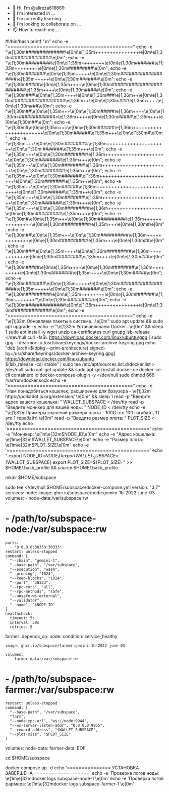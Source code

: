 - 👋 Hi, I’m @alireza616669
- 👀 I’m interested in ...
- 🌱 I’m currently learning ...
- 💞️ I’m looking to collaborate on ...
- 📫 How to reach me ...

<!---
alireza616669/alireza616669 is a ✨ special ✨ repository because its `README.md` (this file) appears on your GitHub profile.
You can click the Preview link to take a look at your changes.
--->
#!/bin/bash
printf "\n"
echo -e "==========================================="
echo -e "\e[1;30m##############\e[0m\e[1;35m+++++++++++++++\e[0m\e[1;30m##############\e[0m";
echo -e "\e[1;30m#########\e[0m\e[1;35m=+++++++*\e[0m\e[1;30m#######\e[1;35m*+++++++=\e[0m\e[1;30m#########\e[0m";
echo -e "\e[1;30m#######\e[0m\e[1;35m+++++\e[0m\e[1;30m###################\e[1;35m+++++\e[0m\e[1;30m#######\e[0m";
echo -e "\e[1;30m#####\e[0m\e[1;35m++++\e[0m\e[1;30m#########################\e[1;35m++++\e[0m\e[1;30m#####\e[0m";
echo -e "\e[1;30m###\e[0m\e[1;35m++++\e[0m\e[1;30m###\e[1;36m++\e[0m\e[1;30m###################\e[1;36m++\e[0m\e[1;30m###\e[1;35m++++\e[0m\e[1;30m###\e[0m";
echo -e "\e[1;30m##\e[0m\e[1;35m+++\e[0m\e[1;30m#####\e[1;36m++++\e[0m\e[1;30m=#############=\e[1;36m++++\e[0m\e[1;30m#####\e[1;35m+++\e[0m\e[1;30m##\e[0m";
echo -e "\e[1;30m#\e[0m\e[1;35m+++\e[0m\e[1;30m######\e[1;36m+++++++++++++++++++++++\e[0m\e[1;30m######\e[1;35m+++\e[0m\e[1;30m#\e[0m";
echo -e "\e[1;35m+++\e[0m\e[1;30m#######%\e[1;36m+++++++++++++++++++++\e[0m\e[1;30m:#######\e[1;35m+++\e[0m";
echo -e "\e[1;35m+++\e[0m\e[1;30m########\e[1;36m+++++++++++++++++++++\e[0m\e[1;30m########\e[1;35m+++\e[0m";
echo -e "\e[1;35m++\e[0m\e[1;30m########\e[1;36m+++++++++++++++++++++++\e[0m\e[1;30m########\e[1;35m++\e[0m";
echo -e "\e[1;35m++\e[0m\e[1;30m#######\e[1;36m+++++++++++++++++++++++++\e[0m\e[1;30m#######\e[1;35m++\e[0m";
echo -e "\e[1;35m++\e[0m\e[1;30m######\e[1;36m+++++++++++++++++++++++++++\e[0m\e[1;30m######\e[1;35m++\e[0m";
echo -e "\e[1;35m+++\e[0m\e[1;30m#######\e[1;36m+++++++++++++++++++++++\e[0m\e[1;30m#######\e[1;35m+++\e[0m";
echo -e "\e[1;35m+++\e[0m\e[1;30m#########\e[1;36m+++++++++++++++++++\e[0m\e[1;30m#########\e[1;35m+++\e[0m";
echo -e "\e[1;30m#\e[0m\e[1;35m+++\e[0m\e[1;30m##########\e[1;36m+++++++++++++++\e[0m\e[1;30m##########\e[1;35m+++\e[0m\e[1;30m#\e[0m";
echo -e "\e[1;30m##\e[0m\e[1;35m+++\e[0m\e[1;30m##########\e[1;36m+++++++++++++\e[0m\e[1;30m##########\e[1;35m+++\e[0m\e[1;30m##\e[0m";
echo -e "\e[1;30m###\e[0m\e[1;35m++++\e[0m\e[1;30m#########\e[1;36m+++++++++++\e[0m\e[1;30m#########\e[1;35m++++\e[0m\e[1;30m###\e[0m";
echo -e "\e[1;30m#####\e[0m\e[1;35m++++\e[0m\e[1;30m########\e[1;36m+++++++++\e[0m\e[1;30m########\e[1;35m++++\e[0m\e[1;30m#####\e[0m";
echo -e "\e[1;30m#######\e[0m\e[1;35m+++++\e[0m\e[1;30m###################\e[1;35m+++++\e[0m\e[1;30m#######\e[0m";
echo -e "\e[1;30m#########\e[0m\e[1;35m=+++++++*\e[0m\e[1;30m#######\e[1;35m*+++++++*\e[0m\e[1;30m#########\e[0m";
echo -e "\e[1;30m##############\e[0m\e[1;35m+++++++++++++++\e[0m\e[1;30m##############\e[0m";
echo -e "==========================================="
echo -e "\e[1;32m Обновляем пакеты в системе...\e[0m"
sudo apt update && sudo apt upgrade -y
echo -e "\e[1;32m Устанавливаем Docker...\e[0m" && sleep 1
sudo apt install -y wget unzip ca-certificates curl gnupg lsb-release </dev/null
curl -fsSL https://download.docker.com/linux/ubuntu/gpg | sudo gpg --dearmor -o /usr/share/keyrings/docker-archive-keyring.gpg
echo "deb [arch=$(dpkg --print-architecture) signed-by=/usr/share/keyrings/docker-archive-keyring.gpg] https://download.docker.com/linux/ubuntu \
$(lsb_release -cs) stable" | sudo tee /etc/apt/sources.list.d/docker.list > /dev/null
sudo apt-get update && sudo apt-get install docker-ce docker-ce-cli containerd.io docker-compose-plugin -y </dev/null
sudo chmod 666 /var/run/docker.sock
echo -e "==========================================="
echo -e "Нам понадобиться кошелек, расширение для браузера - \e[1;32m https://polkadot.js.org/extension/ \e[0m" && sleep 1
read -p "Введите адрес вашего кошелька: " WALLET_SUBSPACE < /dev/tty
read -p "Введите моникер для вашей ноды: " NODE_ID < /dev/tty
echo -e "\e[1;32mПримеры значений размера плота - 100G это 100 гигабайт, 1T это 1 терабайт! \e[0m"
read -p "Введите размер плота: " PLOT_SIZE < /dev/tty
echo '================================================='
echo -e "Моникер: \e[1m\e[32m$NODE_ID\e[0m"
echo -e "Адрес кошелька: \e[1m\e[32m$WALLET_SUBSPACE\e[0m"
echo -e "Размер плота: \e[1m\e[32m$PLOT_SIZE\e[0m"
echo -e '================================================='
echo "
export NODE_ID=${NODE_ID}
export WALLET_SUBSPACE=${WALLET_SUBSPACE}
export PLOT_SIZE=${PLOT_SIZE}
" >> $HOME/.bash_profile && source $HOME/.bash_profile

mkdir $HOME/subspace

sudo tee <<EOF >/dev/null $HOME/subspace/docker-compose.yml
version: "3.7"
services:
  node:
    image: ghcr.io/subspace/node:gemini-1b-2022-june-03
    volumes:
      - node-data:/var/subspace:rw
#      - /path/to/subspace-node:/var/subspace:rw
    ports:
      - "0.0.0.0:30333:30333"
    restart: unless-stopped
    command: [
      "--chain", "gemini-1",
      "--base-path", "/var/subspace",
      "--execution", "wasm",
      "--pruning", "1024",
      "--keep-blocks", "1024",
      "--port", "30333",
      "--rpc-cors", "all",
      "--rpc-methods", "safe",
      "--unsafe-ws-external",
      "--validator",
      "--name", "$NODE_ID"
    ]
    healthcheck:
      timeout: 5s
      interval: 30s
      retries: 5

  farmer:
    depends_on:
      node:
        condition: service_healthy

    image: ghcr.io/subspace/farmer:gemini-1b-2022-june-03

    volumes:
      - farmer-data:/var/subspace:rw
#      - /path/to/subspace-farmer:/var/subspace:rw
    restart: unless-stopped
    command: [
      "--base-path", "/var/subspace",
      "farm",
      "--node-rpc-url", "ws://node:9944",
      "--ws-server-listen-addr", "0.0.0.0:9955",
      "--reward-address", "$WALLET_SUBSPACE",
      "--plot-size", "$PLOT_SIZE"
    ]
volumes:
  node-data:
  farmer-data:
EOF

cd $HOME/subspace
 
docker compose up -d
echo '=============== УСТАНОВКА ЗАВЕРШЕНА ==================='
echo -e 'Проверка логов ноды: \e[1m\e[32mdocker logs subspace-node-1 \e[0m'
echo -e 'Проверка логов фармера: \e[1m\e[32mdocker logs subspace-farmer-1 \e[0m'
